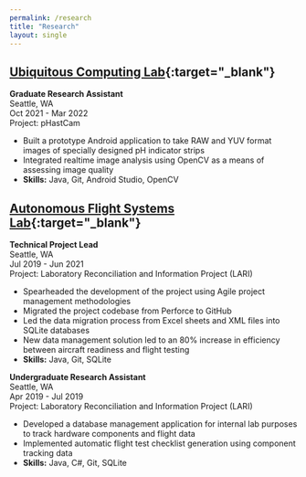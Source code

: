 ```yaml
---
permalink: /research
title: "Research"
layout: single
---
```

## [Ubiquitous Computing Lab](http://ubicomplab.cs.washington.edu/){:target="_blank"}
**Graduate Research Assistant**\
Seattle, WA\
Oct 2021 - Mar 2022\
Project: pHastCam
- Built a prototype Android application to take RAW and YUV format images of specially designed pH indicator strips
- Integrated realtime image analysis using OpenCV as a means of assessing image quality
- **Skills:** Java, Git, Android Studio, OpenCV

## [Autonomous Flight Systems Lab](https://sites.uw.edu/afsl/){:target="_blank"}

**Technical Project Lead**\
Seattle, WA\
Jul 2019 - Jun 2021\
Project: Laboratory Reconciliation and Information Project (LARI)
- Spearheaded the development of the project using Agile project management methodologies
- Migrated the project codebase from Perforce to GitHub
- Led the data migration process from Excel sheets and XML files into SQLite databases
- New data management solution led to an 80% increase in efficiency between aircraft readiness and flight testing
- **Skills:** Java, Git, SQLite

**Undergraduate Research Assistant**\
Seattle, WA\
Apr 2019 - Jul 2019\
Project: Laboratory Reconciliation and Information Project (LARI)
- Developed a database management application for internal lab purposes to track hardware components and flight data
- Implemented automatic flight test checklist generation using component tracking data
- **Skills:** Java, C#, Git, SQLite

